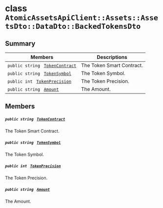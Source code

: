 # class `AtomicAssetsApiClient::Assets::AssetsDto::DataDto::BackedTokensDto` 

## Summary

 Members                                | Descriptions                                
----------------------------------------|---------------------------------------------
`public string ` [`TokenContract`](#class_atomic_assets_api_client_1_1_assets_1_1_assets_dto_1_1_data_dto_1_1_backed_tokens_dto_1a60296df624437b2197677dbab4480131) | The Token Smart Contract.
`public string ` [`TokenSymbol`](#class_atomic_assets_api_client_1_1_assets_1_1_assets_dto_1_1_data_dto_1_1_backed_tokens_dto_1ac419f589d08baa34f7be58d065aa4a88) | The Token Symbol.
`public int ` [`TokenPrecision`](#class_atomic_assets_api_client_1_1_assets_1_1_assets_dto_1_1_data_dto_1_1_backed_tokens_dto_1ababccf16843f4eb633468783826c257e) | The Token Precision.
`public string ` [`Amount`](#class_atomic_assets_api_client_1_1_assets_1_1_assets_dto_1_1_data_dto_1_1_backed_tokens_dto_1a68626ae376f04fe098eee0037b8726ff) | The Amount.

## Members

##### `public string ` [`TokenContract`](#class_atomic_assets_api_client_1_1_assets_1_1_assets_dto_1_1_data_dto_1_1_backed_tokens_dto_1a60296df624437b2197677dbab4480131) 

The Token Smart Contract.

##### `public string ` [`TokenSymbol`](#class_atomic_assets_api_client_1_1_assets_1_1_assets_dto_1_1_data_dto_1_1_backed_tokens_dto_1ac419f589d08baa34f7be58d065aa4a88) 

The Token Symbol.

##### `public int ` [`TokenPrecision`](#class_atomic_assets_api_client_1_1_assets_1_1_assets_dto_1_1_data_dto_1_1_backed_tokens_dto_1ababccf16843f4eb633468783826c257e) 

The Token Precision.

##### `public string ` [`Amount`](#class_atomic_assets_api_client_1_1_assets_1_1_assets_dto_1_1_data_dto_1_1_backed_tokens_dto_1a68626ae376f04fe098eee0037b8726ff) 

The Amount.

